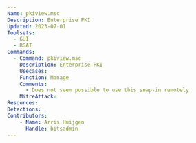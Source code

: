 ```yaml
---
Name: pkiview.msc
Description: Enterprise PKI
Updated: 2023-07-01
Toolsets:
  - GUI
  - RSAT
Commands:
  - Command: pkiview.msc
    Description: Enterprise PKI
    Usecases:
    Function: Manage
    Comments:
      - Does not seem possible to use this snap-in remotely
    MitreAttack:
Resources:
Detections:
Contributors:
    - Name: Arris Huijgen
      Handle: bitsadmin
---
```

